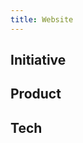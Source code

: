 ```yaml
---
title: Website
---
```


<head>
  <title>C4GT - Website</title>
 </head>

## Initiative

## Product

## Tech
